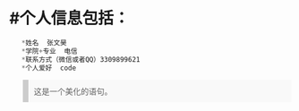 
#个人信息包括：
=========
```js
   *姓名  张文昊
   *学院+专业  电信
   *联系方式（微信或者QQ）3309899621
   *个人爱好  code
```
<blockquote style="background-color: #f9f9f9; border-left: 10px solid #ccc; padding: 10px;">
这是一个美化的语句。
</blockquote>


